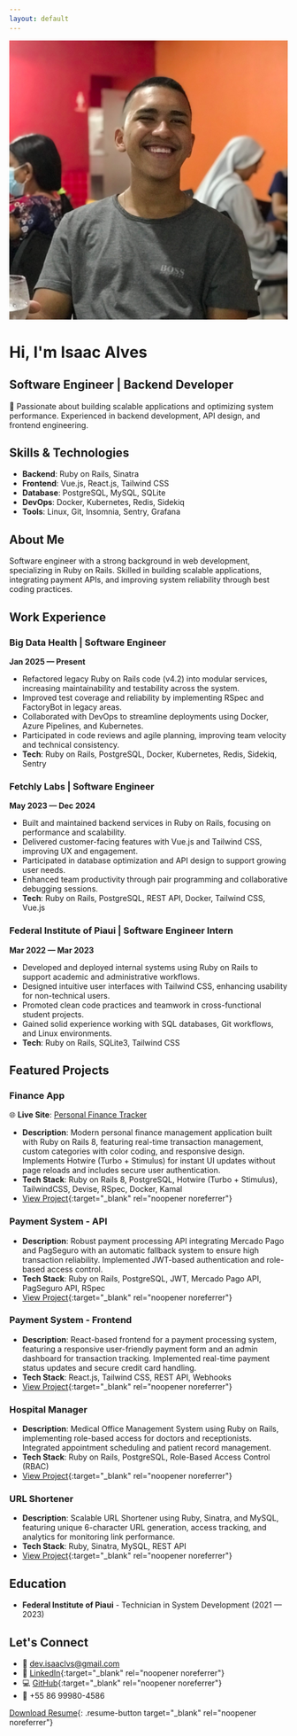 ```yaml
---
layout: default
---
```

<div class="hero-section">
  <img src="/images/profile.jpg" alt="Isaac Alves" class="profile-image">
  
  <h1>Hi, I'm Isaac Alves</h1>
  <h2>Software Engineer | Backend Developer</h2>
  <p>🚀 Passionate about building scalable applications and optimizing system performance. Experienced in backend development, API design, and frontend engineering.</p>
</div>

## Skills & Technologies
- **Backend**: Ruby on Rails, Sinatra
- **Frontend**: Vue.js, React.js, Tailwind CSS
- **Database**: PostgreSQL, MySQL, SQLite
- **DevOps**: Docker, Kubernetes, Redis, Sidekiq
- **Tools**: Linux, Git, Insomnia, Sentry, Grafana

## About Me
Software engineer with a strong background in web development, specializing in Ruby on Rails. Skilled in building scalable applications, integrating payment APIs, and improving system reliability through best coding practices.

## Work Experience

### Big Data Health | Software Engineer
**Jan 2025 — Present**
- Refactored legacy Ruby on Rails code (v4.2) into modular services, increasing maintainability and testability across the system.
- Improved test coverage and reliability by implementing RSpec and FactoryBot in legacy areas.
- Collaborated with DevOps to streamline deployments using Docker, Azure Pipelines, and Kubernetes.
- Participated in code reviews and agile planning, improving team velocity and technical consistency.
- **Tech**: Ruby on Rails, PostgreSQL, Docker, Kubernetes, Redis, Sidekiq, Sentry

### Fetchly Labs | Software Engineer
**May 2023 — Dec 2024**
- Built and maintained backend services in Ruby on Rails, focusing on performance and scalability.
- Delivered customer-facing features with Vue.js and Tailwind CSS, improving UX and engagement.
- Participated in database optimization and API design to support growing user needs.
- Enhanced team productivity through pair programming and collaborative debugging sessions.
- **Tech**: Ruby on Rails, PostgreSQL, REST API, Docker, Tailwind CSS, Vue.js

### Federal Institute of Piaui | Software Engineer Intern
**Mar 2022 — Mar 2023**
- Developed and deployed internal systems using Ruby on Rails to support academic and administrative workflows.
- Designed intuitive user interfaces with Tailwind CSS, enhancing usability for non-technical users.
- Promoted clean code practices and teamwork in cross-functional student projects.
- Gained solid experience working with SQL databases, Git workflows, and Linux environments.
- **Tech**: Ruby on Rails, SQLite3, Tailwind CSS

## Featured Projects

### Finance App
🌐 **Live Site**: [Personal Finance Tracker](https://finance-app-irov.onrender.com/)

- **Description**: Modern personal finance management application built with Ruby on Rails 8, featuring real-time transaction management, custom categories with color coding, and responsive design. Implements Hotwire (Turbo + Stimulus) for instant UI updates without page reloads and includes secure user authentication.
- **Tech Stack**: Ruby on Rails 8, PostgreSQL, Hotwire (Turbo + Stimulus), TailwindCSS, Devise, RSpec, Docker, Kamal
- [View Project](https://github.com/isaaclvs/finance-app){:target="_blank" rel="noopener noreferrer"}

### Payment System - API
- **Description**: Robust payment processing API integrating Mercado Pago and PagSeguro with an automatic fallback system to ensure high transaction reliability. Implemented JWT-based authentication and role-based access control.
- **Tech Stack**: Ruby on Rails, PostgreSQL, JWT, Mercado Pago API, PagSeguro API, RSpec
- [View Project](https://github.com/isaaclvs/payment-system-api){:target="_blank" rel="noopener noreferrer"}

### Payment System - Frontend
- **Description**: React-based frontend for a payment processing system, featuring a responsive user-friendly payment form and an admin dashboard for transaction tracking. Implemented real-time payment status updates and secure credit card handling.
- **Tech Stack**: React.js, Tailwind CSS, REST API, Webhooks
- [View Project](https://github.com/isaaclvs/payment-system-frontend){:target="_blank" rel="noopener noreferrer"}

### Hospital Manager
- **Description**: Medical Office Management System using Ruby on Rails, implementing role-based access for doctors and receptionists. Integrated appointment scheduling and patient record management.
- **Tech Stack**: Ruby on Rails, PostgreSQL, Role-Based Access Control (RBAC)
- [View Project](https://github.com/isaaclvs/hospital-management){:target="_blank" rel="noopener noreferrer"}

### URL Shortener
- **Description**: Scalable URL Shortener using Ruby, Sinatra, and MySQL, featuring unique 6-character URL generation, access tracking, and analytics for monitoring link performance.
- **Tech Stack**: Ruby, Sinatra, MySQL, REST API
- [View Project](https://github.com/isaaclvs/url-shortener){:target="_blank" rel="noopener noreferrer"}

## Education
- **Federal Institute of Piaui** - Technician in System Development (2021 — 2023)

## Let's Connect
- 📧 [dev.isaaclvs@gmail.com](mailto:dev.isaaclvs@gmail.com)
- 💼 [LinkedIn](https://linkedin.com/in/isaaclvs){:target="_blank" rel="noopener noreferrer"}
- 💻 [GitHub](https://github.com/isaaclvs){:target="_blank" rel="noopener noreferrer"}
- 📱 +55 86 99980-4586

[Download Resume](https://drive.google.com/file/d/1AgudvbdcNBSyUE2WCRQl_F_hlJec-CCz/view){: .resume-button target="_blank" rel="noopener noreferrer"}
